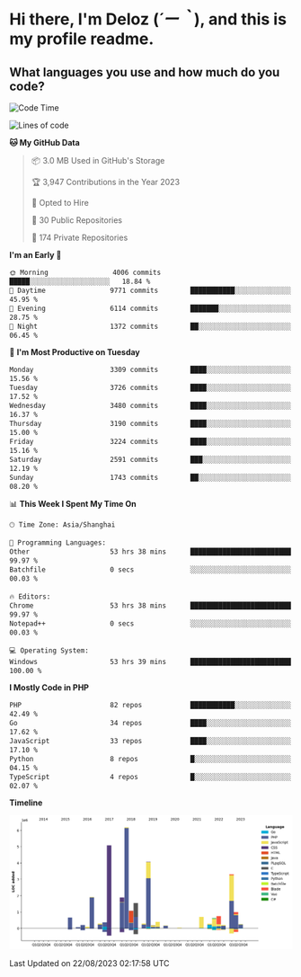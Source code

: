 # **Hi there, I'm Deloz (*´ー｀*), and this is my profile readme.**

## **What languages you use and how much do you code?**

<!--START_SECTION:waka-->
![Code Time](http://img.shields.io/badge/Code%20Time-2%2C198%20hrs-blue)

![Lines of code](https://img.shields.io/badge/From%20Hello%20World%20I%27ve%20Written-31.5%20million%20lines%20of%20code-blue)

**🐱 My GitHub Data** 

> 📦 3.0 MB Used in GitHub's Storage 
 > 
> 🏆 3,947 Contributions in the Year 2023
 > 
> 💼 Opted to Hire
 > 
> 📜 30 Public Repositories 
 > 
> 🔑 174 Private Repositories 
 > 
**I'm an Early 🐤** 

```text
🌞 Morning                4006 commits        █████░░░░░░░░░░░░░░░░░░░░   18.84 % 
🌆 Daytime                9771 commits        ███████████░░░░░░░░░░░░░░   45.95 % 
🌃 Evening                6114 commits        ███████░░░░░░░░░░░░░░░░░░   28.75 % 
🌙 Night                  1372 commits        ██░░░░░░░░░░░░░░░░░░░░░░░   06.45 % 
```
📅 **I'm Most Productive on Tuesday** 

```text
Monday                   3309 commits        ████░░░░░░░░░░░░░░░░░░░░░   15.56 % 
Tuesday                  3726 commits        ████░░░░░░░░░░░░░░░░░░░░░   17.52 % 
Wednesday                3480 commits        ████░░░░░░░░░░░░░░░░░░░░░   16.37 % 
Thursday                 3190 commits        ████░░░░░░░░░░░░░░░░░░░░░   15.00 % 
Friday                   3224 commits        ████░░░░░░░░░░░░░░░░░░░░░   15.16 % 
Saturday                 2591 commits        ███░░░░░░░░░░░░░░░░░░░░░░   12.19 % 
Sunday                   1743 commits        ██░░░░░░░░░░░░░░░░░░░░░░░   08.20 % 
```


📊 **This Week I Spent My Time On** 

```text
🕑︎ Time Zone: Asia/Shanghai

💬 Programming Languages: 
Other                    53 hrs 38 mins      █████████████████████████   99.97 % 
Batchfile                0 secs              ░░░░░░░░░░░░░░░░░░░░░░░░░   00.03 % 

🔥 Editors: 
Chrome                   53 hrs 38 mins      █████████████████████████   99.97 % 
Notepad++                0 secs              ░░░░░░░░░░░░░░░░░░░░░░░░░   00.03 % 

💻 Operating System: 
Windows                  53 hrs 39 mins      █████████████████████████   100.00 % 
```

**I Mostly Code in PHP** 

```text
PHP                      82 repos            ███████████░░░░░░░░░░░░░░   42.49 % 
Go                       34 repos            ████░░░░░░░░░░░░░░░░░░░░░   17.62 % 
JavaScript               33 repos            ████░░░░░░░░░░░░░░░░░░░░░   17.10 % 
Python                   8 repos             █░░░░░░░░░░░░░░░░░░░░░░░░   04.15 % 
TypeScript               4 repos             █░░░░░░░░░░░░░░░░░░░░░░░░   02.07 % 
```



**Timeline**

![Lines of Code chart](https://raw.githubusercontent.com/deloz/deloz/main/assets/bar_graph.png)


 Last Updated on 22/08/2023 02:17:58 UTC
<!--END_SECTION:waka-->
